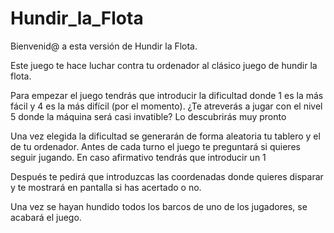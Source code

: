 # Hundir_la_Flota
Bienvenid@ a esta versión de Hundir la Flota.

Este juego te hace luchar contra tu ordenador al clásico juego de hundir la flota.

Para empezar el juego tendrás que introducir la dificultad donde 1 es la más fácil y 4 es la más difícil (por el momento). 
¿Te atreverás a jugar con el nivel 5 donde la máquina será casi invatible? Lo descubrirás muy pronto

Una vez elegida la dificultad se generarán de forma aleatoria tu tablero y el de tu ordenador. 
Antes de cada turno el juego te preguntará si quieres seguir jugando. En caso afirmativo tendrás que introducir un 1

Después te pedirá que introduzcas las coordenadas donde quieres disparar y te mostrará en pantalla si has acertado o no.

Una vez se hayan hundido todos los barcos de uno de los jugadores, se acabará el juego.
